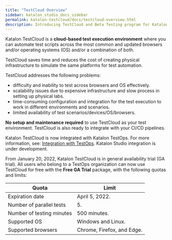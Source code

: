 ```yaml
---
title: "TestCloud Overview"
sidebar: katalon_studio_docs_sidebar
permalink: katalon-testcloud/docs/testcloud-overview.html
description: Introducing TestCloud and Beta Testing program for Katalon users
---
```


Katalon TestCloud is a **cloud-based test execution environment** where you can automate test scripts across the most common and updated browsers and/or operating systems (OS) and/or a combination of both.

TestCloud saves time and reduces the cost of creating physical infrastructure to simulate the same platforms for test automation.

TestCloud addresses the following problems:

* difficulty and inability to test across browsers and OS effectively.
* scalability issues due to expensive infrastructure and slow process in setting up physical labs.
* time-consuming configuration and integration for the test execution to work in different environments and scenarios.
* limited availability of test scenarios/devices/OS/browsers.

**No setup and maintenance required** to use TestCloud as your test environment. TestCloud is also ready to integrate with your CI/CD pipelines.

Katalon TestCloud is now integrated with Katalon TestOps. For more information, see: [Integration with TestOps](https://docs.katalon.com/katalon-testcloud/docs/integrate-testcloud-with-testops.html). Katalon Studio integration is under development.

From January 20, 2022, Katalon TestCloud is in general availability trial (GA trial). All users who belong to a TestOps organization can now use TestCloud for free with the **Free GA Trial** package, with the following quotas and limits:

<table>
    <thead>
        <tr>
            <th><b>Quota</b></th>
            <th><b>Limit</b></th>
        </tr>
    </thead>
    <tbody>
        <tr>
            <td>Expiration date</td>
            <td>April 5, 2022.</td>
        </tr>
        <tr>
            <td>Number of parallel tests</td>
            <td>5.</td>
        </tr>
        <tr>
            <td>Number of testing minutes</td>
            <td>500 minutes.</td>
        </tr>
        <tr>
            <td>Supported OS</td>
            <td>Windows and Linux.</td>
        </tr>
        <tr>
            <td>Supported browsers</td>
            <td>Chrome, Firefox, and Edge.</td>
        </tr>
    </tbody>
</table>